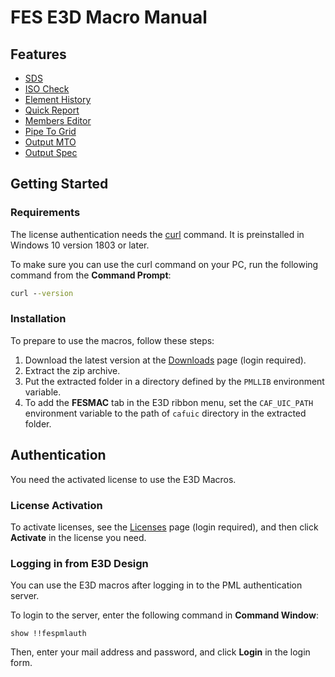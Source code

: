 # FES E3D Macro Manual

## Features

- [SDS](/mac/fessupp/)
- [ISO Check](/mac/fescheck/)
- [Element History](/mac/feshistory/)
- [Quick Report](/mac/fesrep/)
- [Members Editor](/mac/fesmember/)
- [Pipe To Grid](/mac/fesrefdim/)
- [Output MTO](/mac/fesmto/)
- [Output Spec](/mac/fesspec/)

## Getting Started

### Requirements

The license authentication needs the [curl](https://curl.se/) command. It is preinstalled in Windows 10 version 1803 or later.

To make sure you can use the curl command on your PC, run the following command from the **Command Prompt**:

```bat
curl --version
```

### Installation

To prepare to use the macros, follow these steps:

1. Download the latest version at the [Downloads](https://api.fes-hd.jp/downloads) page (login required).
2. Extract the zip archive.
3. Put the extracted folder in a directory defined by the `PMLLIB` environment variable.
4. To add the **FESMAC** tab in the E3D ribbon menu, set the `CAF_UIC_PATH` environment variable to the path of `cafuic` directory in the extracted folder.

## Authentication

You need the activated license to use the E3D Macros.

### License Activation

To activate licenses, see the [Licenses](https://api.fes-hd.jp/licenses) page (login required), and then click **Activate** in the license you need.

### Logging in from E3D Design

You can use the E3D macros after logging in to the PML authentication server.

To login to the server, enter the following command in **Command Window**:

```pml
show !!fespmlauth
```

Then, enter your mail address and password, and click **Login** in the login form.
